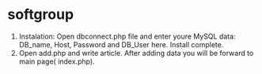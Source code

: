 # softgroup
1. Instalation:
  Open dbconnect.php file and enter youre MySQL data: DB_name, Host, Password and DB_User here.
  Install complete.
2. Open add.php and write article. After adding data you will be forward to main page( index.php).
